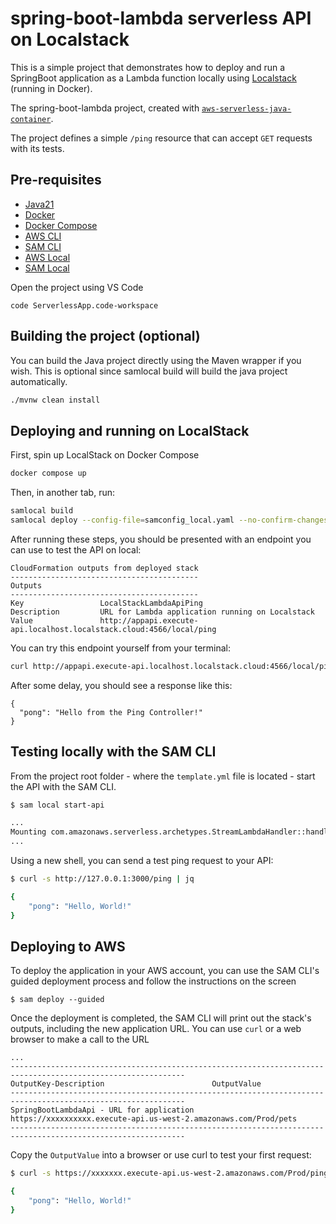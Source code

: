 # spring-boot-lambda serverless API on Localstack

This is a simple project that demonstrates how to deploy and run a SpringBoot application as a Lambda function locally using [Localstack](https://www.localstack.cloud/) (running in Docker).

The spring-boot-lambda project, created with [`aws-serverless-java-container`](https://github.com/aws/serverless-java-container).

The project defines a simple `/ping` resource that can accept `GET` requests with its tests.


## Pre-requisites
* [Java21](https://openjdk.org/projects/jdk/21/)
* [Docker](https://docs.docker.com/get-started/get-docker/)
* [Docker Compose](https://docs.docker.com/compose/)
* [AWS CLI](https://aws.amazon.com/cli/)
* [SAM CLI](https://github.com/awslabs/aws-sam-cli)
* [AWS Local](https://github.com/localstack/awscli-local)
* [SAM Local](https://github.com/localstack/aws-sam-cli-local)


Open the project using VS Code 
```
code ServerlessApp.code-workspace
```

## Building the project (optional)
You can build the Java project directly using the Maven wrapper if you wish. This is optional since samlocal build will build the java project automatically. 
```bash
./mvnw clean install
```

## Deploying and running on LocalStack
First, spin up LocalStack on Docker Compose
```bash
docker compose up
```
Then, in another tab, run: 
```bash
samlocal build
samlocal deploy --config-file=samconfig_local.yaml --no-confirm-changeset
```
After running these steps, you should be presented with an endpoint you can use to test the API on local: 
```
CloudFormation outputs from deployed stack
------------------------------------------
Outputs                                                                                                              
------------------------------------------
Key                 LocalStackLambdaApiPing                                                                          
Description         URL for Lambda application running on Localstack                                                 
Value               http://appapi.execute-api.localhost.localstack.cloud:4566/local/ping  
```

You can try this endpoint yourself from your terminal:
```bash
curl http://appapi.execute-api.localhost.localstack.cloud:4566/local/ping   | jq
```
After some delay, you should see a response like this: 
```
{
  "pong": "Hello from the Ping Controller!"
}
```


## Testing locally with the SAM CLI

From the project root folder - where the `template.yml` file is located - start the API with the SAM CLI.

```bash
$ sam local start-api

...
Mounting com.amazonaws.serverless.archetypes.StreamLambdaHandler::handleRequest (java11) at http://127.0.0.1:3000/{proxy+} [OPTIONS GET HEAD POST PUT DELETE PATCH]
...
```

Using a new shell, you can send a test ping request to your API:

```bash
$ curl -s http://127.0.0.1:3000/ping | jq

{
    "pong": "Hello, World!"
}
``` 

## Deploying to AWS
To deploy the application in your AWS account, you can use the SAM CLI's guided deployment process and follow the instructions on the screen

```
$ sam deploy --guided
```

Once the deployment is completed, the SAM CLI will print out the stack's outputs, including the new application URL. You can use `curl` or a web browser to make a call to the URL

```
...
-------------------------------------------------------------------------------------------------------------
OutputKey-Description                        OutputValue
-------------------------------------------------------------------------------------------------------------
SpringBootLambdaApi - URL for application            https://xxxxxxxxxx.execute-api.us-west-2.amazonaws.com/Prod/pets
-------------------------------------------------------------------------------------------------------------
```

Copy the `OutputValue` into a browser or use curl to test your first request:

```bash
$ curl -s https://xxxxxxx.execute-api.us-west-2.amazonaws.com/Prod/ping | jq

{
    "pong": "Hello, World!"
}
```
